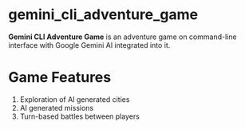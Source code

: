 # gemini_cli_adventure_game

**Gemini CLI Adventure Game** is an adventure game on command-line interface with Google Gemini AI 
integrated into it.

# Game Features

1. Exploration of AI generated cities
2. AI generated missions
3. Turn-based battles between players
